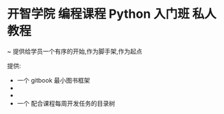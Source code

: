 # 开智学院 编程课程 Python 入门班 私人教程
~ 提供给学员一个有序的开始,作为脚手架,作为起点


提供:

- 一个 gitbook 最小图书框架
- 
- 
- 一个 配合课程每周开发任务的目录树

